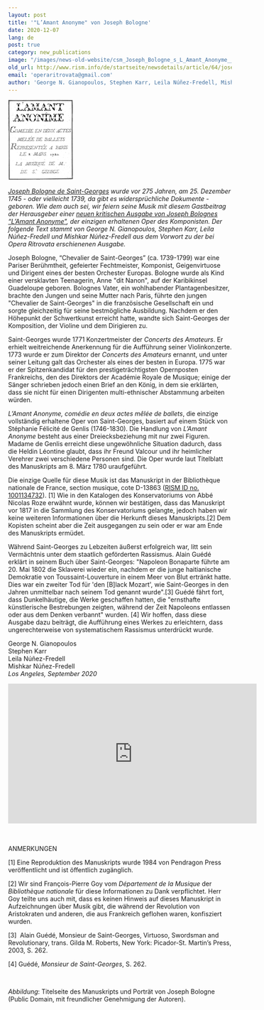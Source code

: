 ```yaml
---
layout: post
title: '"L’Amant Anonyme" von Joseph Bologne'
date: 2020-12-07
lang: de
post: true
category: new_publications
image: "/images/news-old-website/csm_Joseph_Bologne_s_L_Amant_Anonyme__Chevalier_de_Saint-Georges_4bab01581c.jpg"
old_url: http://www.rism.info/de/startseite/newsdetails/article/64/joseph-bolognes-lamant-anonyme.html
email: 'operaritrovata@gmail.com'
author: 'George N. Gianopoulos, Stephen Karr, Leila Núñez-Fredell, Mishkar Núñez-Fredell'
---
```


 ![](/images/news-old-website/csm_Joseph_Bologne_s_L_Amant_Anonyme__TN-Saint-Georges_Amant_anonime_Title_e417a01340.jpg)

_[Joseph Bologne de Saint-Georges](https://opac.rism.info/metaopac/perma.do?v=rism&q=-1%3d%22pe30002781%22) wurde vor 275 Jahren, am 25. Dezember 1745 - oder vielleicht 1739, da gibt es widersprüchliche Dokumente - geboren. Wie dem auch sei, wir feiern seine Musik mit diesem Gastbeitrag der Herausgeber einer [neuen kritischen Ausgabe von Joseph Bolognes “L’Amant Anonyme"](https://www.operaritrovata.org/edition), der einzigen erhaltenen Oper des Komponisten. Der folgende Text stammt von George N. Gianopoulos, Stephen Karr, Leila Núñez-Fredell und Mishkar Núñez-Fredell aus dem Vorwort zu der bei Opera Ritrovata erschienenen Ausgabe._   
  
Joseph Bologne, “Chevalier de Saint-Georges” (ca. 1739-1799) war eine Pariser Berühmtheit, gefeierter Fechtmeister, Komponist, Geigenvirtuose und Dirigent eines der besten Orchester Europas. Bologne wurde als Kind einer versklavten Teenagerin, Anne "dit Nanon", auf der Karibikinsel Guadeloupe geboren. Bolognes Vater, ein wohlhabender Plantagenbesitzer, brachte den Jungen und seine Mutter nach Paris, führte den jungen "Chevalier de Saint-Georges" in die französische Gesellschaft ein und sorgte gleichzeitig für seine bestmögliche Ausbildung. Nachdem er den Höhepunkt der Schwertkunst erreicht hatte, wandte sich Saint-Georges der Komposition, der Violine und dem Dirigieren zu.  
  
Saint-Georges wurde 1771 Konzertmeister der _Concerts des Amateurs_. Er erhielt weitreichende Anerkennung für die Aufführung seiner Violinkonzerte. 1773 wurde er zum Direktor der _Concerts des Amateurs_ ernannt, und unter seiner Leitung galt das Orchester als eines der besten in Europa. 1775 war er der Spitzenkandidat für den prestigeträchtigsten Opernposten Frankreichs, den des Direktors der Académie Royale de Musique; einige der Sänger schrieben jedoch einen Brief an den König, in dem sie erklärten, dass sie nicht für einen Dirigenten multi-ethnischer Abstammung arbeiten würden.   
  
_L’Amant Anonyme, comédie en deux actes mêlée de ballets_, die einzige vollständig erhaltene Oper von Saint-Georges, basiert auf einem Stück von Stéphanie Félicité de Genlis (1746-1830). Die Handlung von _L’Amant Anonyme_ besteht aus einer Dreiecksbeziehung mit nur zwei Figuren. Madame de Genlis erreicht diese ungewöhnliche Situation dadurch, dass die Heldin Léontine glaubt, dass ihr Freund Valcour und ihr heimlicher Verehrer zwei verschiedene Personen sind. Die Oper wurde laut Titelblatt des Manuskripts am 8. März 1780 uraufgeführt.  
  
Die einzige Quelle für diese Musik ist das Manuskript in der Bibliothèque nationale de France, section musique, cote D-13863 ([RISM ID no. 1001134732](https://opac.rism.info/search?id=1001134732&View=rism)). [1] Wie in den Katalogen des Konservatoriums von Abbé Nicolas Roze erwähnt wurde, können wir bestätigen, dass das Manuskript vor 1817 in die Sammlung des Konservatoriums gelangte, jedoch haben wir keine weiteren Informationen über die Herkunft dieses Manuskripts.[2] Dem Kopisten scheint aber die Zeit ausgegangen zu sein oder er war am Ende des Manuskripts ermüdet.

Während Saint-Georges zu Lebzeiten äußerst erfolgreich war, litt sein Vermächtnis unter dem staatlich geförderten Rassismus. Alain Guédé erklärt in seinem Buch über Saint-Georges: "Napoleon Bonaparte führte am 20. Mai 1802 die Sklaverei wieder ein, nachdem er die junge haitianische Demokratie von Toussaint-Louverture in einem Meer von Blut ertränkt hatte. Dies war ein zweiter Tod für 'den [B]lack Mozart', wie Saint-Georges in den Jahren unmittelbar nach seinem Tod genannt wurde".[3] Guédé fährt fort, dass Dunkelhäutige, die Werke geschaffen hatten, die "ernsthafte künstlerische Bestrebungen zeigten, während der Zeit Napoleons entlassen oder aus dem Denken verbannt" wurden. [4] Wir hoffen, dass diese Ausgabe dazu beiträgt, die Aufführung eines Werkes zu erleichtern, dass ungerechterweise von systematischem Rassismus unterdrückt wurde.  
  
George N. Gianopoulos  
Stephen Karr  
Leila Núñez-Fredell  
Mishkar Núñez-Fredell  
_Los Angeles, September 2020_

<iframe width="560" height="315" src="https://www.youtube.com/embed/dFTaBGF99GU" frameborder="0" allow="accelerometer; autoplay; clipboard-write; encrypted-media; gyroscope; picture-in-picture" allowfullscreen></iframe>

&nbsp;

ANMERKUNGEN

[1] Eine Reproduktion des Manuskripts wurde 1984 von Pendragon Press veröffentlicht und ist öffentlich zugänglich.&nbsp;&nbsp;

[2] Wir sind François-Pierre Goy vom _Département de la Musique_ der _Bibliothèque nationale_ für diese Informationen zu Dank verpflichtet. Herr Goy teilte uns auch mit, dass es keinen Hinweis auf dieses Manuskript in Aufzeichnungen über Musik gibt, die während der Revolution von Aristokraten und anderen, die aus Frankreich geflohen waren, konfisziert wurden.

[3]&nbsp; Alain Guédé, Monsieur de Saint-Georges, Virtuoso, Swordsman and Revolutionary, trans. Gilda M. Roberts, New York: Picador-St. Martin’s Press, 2003, S. 262.

[4] Guédé, _Monsieur de Saint-Georges_, S. 262.

&nbsp;

_Abbildung_: Titelseite des Manuskripts und Porträt von Joseph Bologne (Public Domain, mit freundlicher Genehmigung der Autoren).
